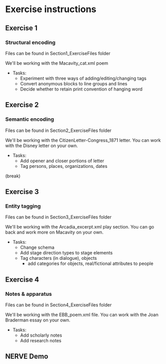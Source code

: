 # Exercise instructions

## Exercise 1
### Structural encoding

Files can be found in Section1_ExerciseFiles folder

We'll be working with the Macavity_cat.xml poem

* Tasks:
   * Experiment with three ways of adding/editing/changing tags
   * Convert anonymous blocks to line groups and lines
   * Decide whether to retain print convention of hanging word

## Exercise 2
### Semantic encoding
Files can be found in Section2_ExerciseFiles folder

We'll be working with the CitizenLetter-Congress_1871 letter. You can work with the Disney letter on your own.

* Tasks:
    * Add opener and closer portions of letter
    * Tag persons, places, organizations, dates  

(break)

## Exercise 3
### Entity tagging
Files can be found in Section3_ExerciseFiles folder

We'll be working with the Arcadia_excerpt.xml play section. You can go back and work more on Macavity on your own.

* Tasks:
    * Change schema
    * Add stage direction types to stage elements
    * Tag characters (in dialogue), objects
        * add categories for objects, real/fictional attributes to people

## Exercise 4
### Notes & apparatus
Files can be found in Section4_ExerciseFiles folder

We'll be working with the EBB_poem.xml file. You can work with the Joan Braderman essay on your own.

* Tasks:
    * Add scholarly notes
    * Add research notes
 
## NERVE Demo

